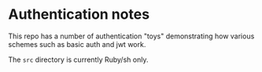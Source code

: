 # Authentication notes

This repo has a number of authentication "toys" demonstrating
how various schemes such as basic auth and jwt work.

The `src` directory is currently Ruby/sh only.
